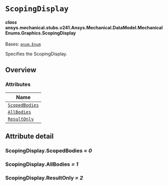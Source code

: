 # `ScopingDisplay`



#### *class* ansys.mechanical.stubs.v241.Ansys.Mechanical.DataModel.MechanicalEnums.Graphics.ScopingDisplay

Bases: [`enum.Enum`](https://docs.python.org/3/library/enum.html#enum.Enum)

Specifies the ScopingDisplay.

<!-- !! processed by numpydoc !! -->

<a id="overview"></a>

## Overview

### Attributes

| Name |
| ---------------------------------------------------------------------------------------------------------------------------------------------- |
| [`ScopedBodies`](../../../../../../v242/Ansys/Mechanical/DataModel/MechanicalEnums/Graphics/ScopingDisplay.md#ScopingDisplay.ScopedBodies) |
| [`AllBodies`](../../../../../../v242/Ansys/Mechanical/DataModel/MechanicalEnums/Graphics/ScopingDisplay.md#ScopingDisplay.AllBodies) |
| [`ResultOnly`](../../../../../../v242/Ansys/Mechanical/DataModel/MechanicalEnums/Graphics/ScopingDisplay.md#ScopingDisplay.ResultOnly) |

<a id="attribute-detail"></a>

## Attribute detail

<a id="ScopingDisplay.ScopedBodies"></a>

### ScopingDisplay.ScopedBodies *= 0*

<a id="ScopingDisplay.AllBodies"></a>

### ScopingDisplay.AllBodies *= 1*

<a id="ScopingDisplay.ResultOnly"></a>

### ScopingDisplay.ResultOnly *= 2*


